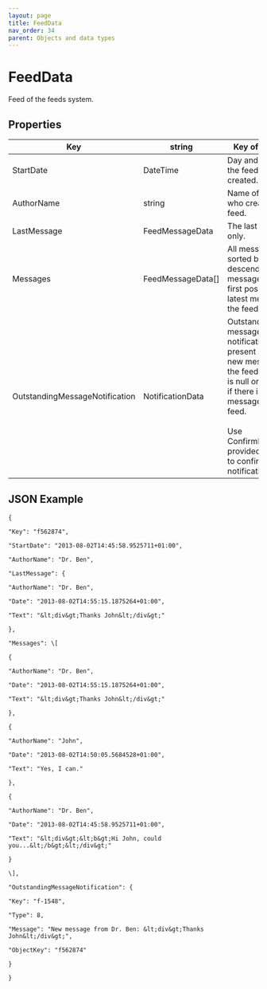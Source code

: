 ```yaml
---
layout: page
title: FeedData
nav_order: 34
parent: Objects and data types
---
```


# FeedData

Feed of the feeds system.

## Properties

| Key | string | Key of the feed. |
| --- | --- | --- |
| StartDate | DateTime | Day and time when the feed was created. |
| AuthorName | string | Name of the author who created this feed. |
| LastMessage | FeedMessageData | The last message only. |
| Messages | FeedMessageData\[\] | All messages sorted by date descending. The message on the first position is the latest message of the feed. |
| OutstandingMessageNotification | NotificationData | Outstanding message notification is present if there is a new message in the feed. Property is null or undefined if there is no new message in the feed.<br><br>Use ConfirmNotification provided by the API to confirm this notification. |

## JSON Example

```
{

"Key": "f562874",

"StartDate": "2013-08-02T14:45:58.9525711+01:00",

"AuthorName": "Dr. Ben",

"LastMessage": {

"AuthorName": "Dr. Ben",

"Date": "2013-08-02T14:55:15.1875264+01:00",

"Text": "&lt;div&gt;Thanks John&lt;/div&gt;"

},

"Messages": \[

{

"AuthorName": "Dr. Ben",

"Date": "2013-08-02T14:55:15.1875264+01:00",

"Text": "&lt;div&gt;Thanks John&lt;/div&gt;"

},

{

"AuthorName": "John",

"Date": "2013-08-02T14:50:05.5684528+01:00",

"Text": "Yes, I can."

},

{

"AuthorName": "Dr. Ben",

"Date": "2013-08-02T14:45:58.9525711+01:00",

"Text": "&lt;div&gt;&lt;b&gt;Hi John, could you...&lt;/b&gt;&lt;/div&gt;"

}

\],

"OutstandingMessageNotification": {

"Key": "f-1548",

"Type": 8,

"Message": "New message from Dr. Ben: &lt;div&gt;Thanks John&lt;/div&gt;",

"ObjectKey": "f562874"

}

}
```
